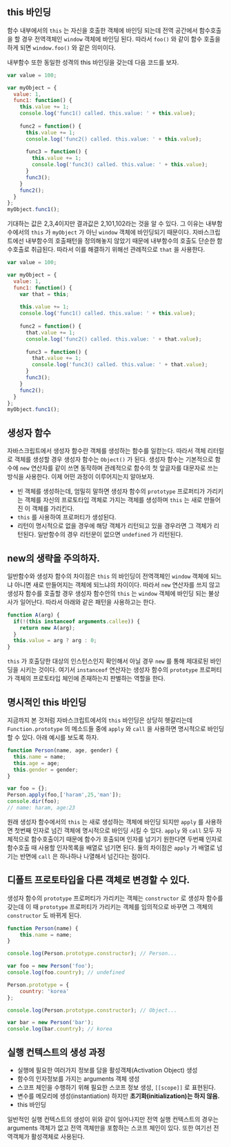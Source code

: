 ## this 바인딩

함수 내부에서의 `this` 는 자신을 호출한 객체에 바인딩 되는데 전역 공간에서 함수호출을 할 경우 전역객체인 `window` 객체에 바인딩 된다. 따라서 `foo()` 와 같이 함수 호출을 하게 되면 `window.foo()` 와 같은 의미이다.

내부함수 또한 동일한 성격의 this 바인딩을 갖는데 다음 코드를 보자.

```javascript
var value = 100;

var myObject = {
  value: 1,
  func1: function() {
    this.value += 1;
    console.log('func1() called. this.value: ' + this.value);
    
    func2 = function() {
      this.value += 1;
      console.log('func2() called. this.value: ' + this.value);
      
      func3 = function() {
        this.value += 1;
        console.log('func3() called. this.value: ' + this.value);
      }
      func3();
    }
    func2();
  }
};
myObject.func1();
```

기대하는 값은 2,3,4이지만 결과값은 2,101,102라는 것을 알 수 있다. 그 이유는 내부함수에서의 `this` 가 `myObject` 가 아닌 `window` 객체에 바인딩되기 때문이다. 자바스크립트에선 내부함수의 호출패턴을 정의해놓지 않았기 때문에 내부함수의 호출도 단순한 함수호출로 취급된다. 따라서 이를 해결하기 위해선 관례적으로 `that` 을 사용한다.

```javascript
var value = 100;

var myObject = {
  value: 1,
  func1: function() {
    var that = this;
    
    this.value += 1;
    console.log('func1() called. this.value: ' + this.value);
    
    func2 = function() {
      that.value += 1;
      console.log('func2() called. this.value: ' + that.value);
      
      func3 = function() {
        that.value += 1;
        console.log('func3() called. this.value: ' + that.value);
      }
      func3();
    }
    func2();
  }
};
myObject.func1();
```

## 생성자 함수

자바스크립트에서 생성자 함수란 객체를 생성하는 함수를 일컫는다. 따라서 객체 리터럴로 객체를 생성할 경우 생성자 함수는 `Object()` 가 된다. 생성자 함수는 기본적으로 함수에 `new` 연산자를 같이 쓰면 동작하며 관례적으로 함수의 첫 앞글자를 대문자로 쓰는 방식을 사용한다. 이제 어떤 과정이 이루어지는지 알아보자.

* 빈 객체를 생성하는데, 엄밀히 말하면 생성자 함수의 `prototype` 프로퍼티가 가리키는 객체를 자신의 프로토타입 객체로 가지는 객체를 생성하며 `this` 는 새로 만들어진 이 객체를 가리킨다.
* `this` 를 사용하여 프로퍼티가 생성된다.
* 리턴이 명시적으로 없을 경우에 해당 객체가 리턴되고 있을 경우라면 그 객체가 리턴된다. 일반함수의 경우 리턴문이 없으면 `undefined` 가 리턴된다.

## new의 생략을 주의하자.

일반함수와 생성자 함수의 차이점은 `this` 의 바인딩이 전역객체인 `window` 객체에 되느냐 아니면 새로 만들어지는 객체에 되느냐의 차이이다. 따라서 `new` 연산자를 쓰지 않고 생성자 함수를 호출할 경우 생성자 함수안의 `this` 는 `window` 객체에 바인딩 되는 불상사가 일어난다. 따라서 아래와 같은 패턴을 사용하고는 한다.

```javascript
function A(arg) {
  if(!(this instanceof arguments.callee)) {
    return new A(arg);
  }
  this.value = arg ? arg : 0;
}
```

`this` 가 호출당한 대상의 인스턴스인지 확인해서 아닐 경우 `new` 를 통해 제대로된 바인딩을 시키는 것이다. 여기서 `instanceof` 연산자는 생성자 함수의 `prototype` 프로퍼티가 객체의 프로토타입 체인에 존재하는지 판별하는 역할을 한다.

## 명시적인 this 바인딩

지금까지 본 것처럼 자바스크립트에서의 `this` 바인딩은 상당히 헷갈리는데 `Function.prototype` 의 메소드들 중에 `apply` 와 `call` 을 사용하면 명시적으로 바인딩할 수 있다. 아래 예시를 보도록 하자.

```javascript
function Person(name, age, gender) {
  this.name = name;
  this.age = age;
  this.gender = gender;
}

var foo = {};
Person.apply(foo,['haram',25,'man']);
console.dir(foo);
// name: haram, age:23
```

원래 생성자 함수에서의 `this` 는 새로 생성하는 객체에 바인딩 되지만 `apply` 를 사용하면 첫번째 인자로 넘긴 객체에 명시적으로 바인딩 시킬 수 있다. `apply` 와 `call` 모두 자체적으로 함수호출이기 때문에 함수가 호출되며 인자를 넘기기 원한다면 두번째 인자로 함수호출 때 사용할 인자목록을 배열로 넘기면 된다. 둘의 차이점은 `apply` 가 배열로 넘기는 반면에 `call` 은 하나하나 나열해서 넘긴다는 점이다.

## 디폴트 프로토타입을 다른 객체로 변경할 수 있다.

생성자 함수의 `prototype` 프로퍼티가 가리키는 객체는 `constructor` 로 생성자 함수를 갖는데 이 때 `prototype` 프로퍼티가 가리키는 객체를 임의적으로 바꾸면 그 객체의 `constructor` 도 바뀌게 된다.

```javascript
function Person(name) {
    this.name = name;
}

console.log(Person.prototype.constructor); // Person...

var foo = new Person('foo');
console.log(foo.country); // undefined

Person.prototype = {
    country: 'korea'
};

console.log(Person.prototype.constructor); // Object...

var bar = new Person('bar');
console.log(bar.country); // korea
```

## 실행 컨텍스트의 생성 과정

* 실행에 필요한 여러가지 정보를 담을 활성객체(Activation Object) 생성
* 함수의 인자정보를 가지는 arguments 객체 생성
* 스코프 체인을 수행하기 위해 필요한 스코프 정보 생성, `[[scope]]` 로 표현된다.
* 변수를 메모리에 생성(instantiation) 하지만 **초기화(initialization)는 하지 않음.**
* this 바인딩

일반적인 실행 컨텍스트의 생성이 위와 같이 일어나지만 전역 실행 컨텍스트의 경우는 arguments 객체가 없고 전역 객체만을 포함하는 스코프 체인이 있다. 또한 여기선 전역객체가 활성객체로 사용된다.